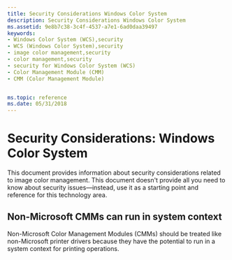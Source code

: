 ```yaml
---
title: Security Considerations Windows Color System
description: Security Considerations Windows Color System
ms.assetid: 9e8b7c38-3c4f-4537-a7e1-6ad0daa39497
keywords:
- Windows Color System (WCS),security
- WCS (Windows Color System),security
- image color management,security
- color management,security
- security for Windows Color System (WCS)
- Color Management Module (CMM)
- CMM (Color Management Module)


ms.topic: reference
ms.date: 05/31/2018
---
```


# Security Considerations: Windows Color System

This document provides information about security considerations related to image color management. This document doesn't provide all you need to know about security issues—instead, use it as a starting point and reference for this technology area.

## Non-Microsoft CMMs can run in system context

Non-Microsoft Color Management Modules (CMMs) should be treated like non-Microsoft printer drivers because they have the potential to run in a system context for printing operations.
